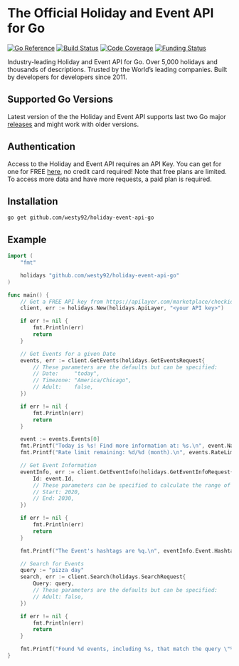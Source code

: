 # The Official Holiday and Event API for Go

[![Go Reference](https://pkg.go.dev/badge/github.com/westy92/holiday-event-api-go.svg)](https://pkg.go.dev/github.com/westy92/holiday-event-api-go)
[![Build Status](https://github.com/westy92/holiday-event-api-go/actions/workflows/github-actions.yml/badge.svg)](https://github.com/westy92/holiday-event-api-go/actions)
[![Code Coverage](https://codecov.io/gh/westy92/holiday-event-api-go/branch/main/graph/badge.svg)](https://codecov.io/gh/westy92/holiday-event-api-go)
[![Funding Status](https://img.shields.io/github/sponsors/westy92)](https://github.com/sponsors/westy92)

Industry-leading Holiday and Event API for Go. Over 5,000 holidays and thousands of descriptions. Trusted by the World’s leading companies. Built by developers for developers since 2011.

## Supported Go Versions

Latest version of the the Holiday and Event API supports last two Go major [releases](https://go.dev/doc/devel/release#policy) and might work with older versions.

## Authentication

Access to the Holiday and Event API requires an API Key. You can get for one for FREE [here](https://apilayer.com/marketplace/checkiday-api#pricing), no credit card required! Note that free plans are limited. To access more data and have more requests, a paid plan is required.

## Installation

```console
go get github.com/westy92/holiday-event-api-go
```

## Example

```go
import (
	"fmt"

	holidays "github.com/westy92/holiday-event-api-go"
)

func main() {
	// Get a FREE API key from https://apilayer.com/marketplace/checkiday-api#pricing
	client, err := holidays.New(holidays.ApiLayer, "<your API key>")

	if err != nil {
		fmt.Println(err)
		return
	}

	// Get Events for a given Date
	events, err := client.GetEvents(holidays.GetEventsRequest{
		// These parameters are the defaults but can be specified:
		// Date:     "today",
		// Timezone: "America/Chicago",
		// Adult:    false,
	})

	if err != nil {
		fmt.Println(err)
		return
	}

	event := events.Events[0]
	fmt.Printf("Today is %s! Find more information at: %s.\n", event.Name, event.Url)
	fmt.Printf("Rate limit remaining: %d/%d (month).\n", events.RateLimit.RemainingMonth, events.RateLimit.LimitMonth)

	// Get Event Information
	eventInfo, err := client.GetEventInfo(holidays.GetEventInfoRequest{
		Id: event.Id,
		// These parameters can be specified to calculate the range of eventInfo.Event.Occurrences
		// Start: 2020,
		// End: 2030,
	})

	if err != nil {
		fmt.Println(err)
		return
	}

	fmt.Printf("The Event's hashtags are %q.\n", eventInfo.Event.Hashtags)

	// Search for Events
	query := "pizza day"
	search, err := client.Search(holidays.SearchRequest{
		Query: query,
		// These parameters are the defaults but can be specified:
		// Adult: false,
	})

	if err != nil {
		fmt.Println(err)
		return
	}

	fmt.Printf("Found %d events, including %s, that match the query \"%s\".\n", len(search.Events), search.Events[0].Name, query)
}
```
